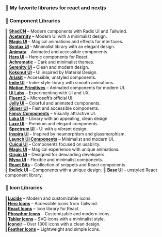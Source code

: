 ### 🌟 **My favorite libraries for react and nextjs**

### 📌 **Component Libraries**

🔹 **[ShadCN](https://ui.shadcn.com/)** – Modern components with Radix UI and Tailwind.  
🔹 **[Aceternity](https://aceternity.com/)** – Modern UI with a minimalist design.  
🔹 **[Magic UI](https://magicui.design/)** – Magical animations and effects for interfaces.  
🔹 **[Syntax UI](https://syntaxui.com/)** – Minimalist library with an elegant design.  
🔹 **[Animata](https://animata.design/)** – Animated and accessible components.  
🔹 **[Hero UI](https://heroui.com/)** – Heroic components for React.  
🔹 **[Achromatic](https://achromatic.dev/)** – Dark and minimalist themes.  
🔹 **[Serenity UI](https://www.serenity-ui.com/)** – Clean and modern design.  
🔹 **[Kokonut UI](https://kokonut.dev/)** – UI inspired by Material Design.  
🔹 **[Ariakit](https://ariakit.org/)** – Accessible, unstyled components.  
🔹 **[Indie UI](https://ui.indie-starter.dev/)** – Indie-style library with smooth animations.  
🔹 **[Motion Primitives](https://motion.dev/)** – Animated components for modern UI.  
🔹 **[UI Labs](https://uilabs.dev/)** – Experimenting with UI and UX.  
🔹 **[Fluent 2](https://fluent2.microsoft.design/)** – Microsoft’s official UI.  
🔹 **[Jolly UI](https://jollyui.dev/)** – Colorful and animated components.  
🔹 **[Skiper UI](https://skiper-ui.com/)** – Fast and accessible components.  
🔹 **[Fancy Components](https://www.fancycomponents.dev/)** – Visually attractive UI.  
🔹 **[Luka UI](https://ui.lukacho.com/)** – Library with an appealing, clean design.  
🔹 **[Luxe UI](https://luxeui.com/)** – Premium and elegant components.  
🔹 **[Spectrum UI](https://spectrumui.arihantcodes.in/)** – UI with a vibrant design.  
🔹 **[Inspira UI](https://inspira-ui.com/)** – Inspired by neumorphism and glassmorphism.  
🔹 **[Launch UI Components](https://www.launchuicomponents.com/)** – Minimalist and modern UI.  
🔹 **[Cuicui UI](https://cuicui.day/)** – Components focused on usability.  
🔹 **[Magic UI](https://magicui.design/)** – Magical experience with unique animations.  
🔹 **[Origin UI](https://originui.com/)** – Designed for demanding developers.  
🔹 **[Myna UI](https://mynaui.com/)** – Flexible and minimalist components.  
🔹 **[React Bits](https://reactbits.dev/)** – Collection of snippets and React components.  
🔹 **[Ibelick UI](https://bg.ibelick.com/)** – Components with a unique design.
🔹 **[Base UI](https://base-ui.com/)** – unstyled React component library.

### 🎨 **Icon Libraries**

**🔹[Lucide](https://lucide.dev/)** – Modern and customizable icons.  
**🔹[Hero Icons](https://heroicons.com/)** – Accessible icons from Tailwind.  
**🔹[React Icons](https://react-icons.github.io/react-icons/)** – Icon library for React.  
**🔹[Phosphor Icons](https://phosphoricons.com/)** – Customizable and modern icons.  
**🔹[Tabler Icons](https://tablericons.com/)** – SVG icons with a minimalist style.  
**🔹[Iconoir](https://iconoir.com/)** – Over 1300 icons with a clean design.  
**🔹[Feather Icons](https://feathericons.com/)** – Lightweight and simple icons.
